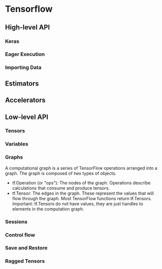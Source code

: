 # Tensorflow
## High-level API

### Keras

### Eager Execution

### Importing Data

## Estimators

## Accelerators

## Low-level API

### Tensors

### Variables

### Graphs
A computational graph is a series of TensorFlow operations arranged into a graph. The graph is composed of two types of objects.  
* tf.Operation (or "ops"): The nodes of the graph. Operations describe calculations that consume and produce tensors.
* tf.Tensor: The edges in the graph. These represent the values that will flow through the graph. Most TensorFlow functions return tf.Tensors.     
Important: tf.Tensors do not have values, they are just handles to elements in the computation graph. 



### Sessions

### Control flow

### Save and Restore

### Ragged Tensors
